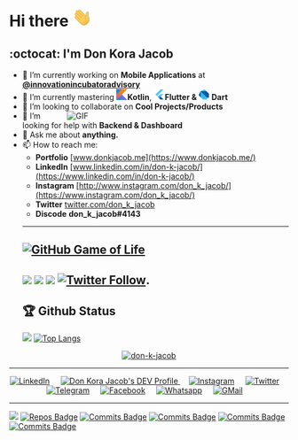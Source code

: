 # Hi there <img src="https://github.com/ABSphreak/ABSphreak/blob/master/gifs/Hi.gif" width="35px">
## :octocat: I'm Don Kora Jacob
<!--
**don-k-jacob/don-k-jacob** is a ✨ _special_ ✨ repository because its `README.md` (this file) appears on your GitHub profile.
Here are some ideas to get you started:
-->

- 🔭 I’m currently working on **Mobile Applications** at [**@innovationincubatoradvisory**](https://github.com/innovationincubatoradvisory)
- 🌱 I’m currently mastering <img height="20" src="https://raw.githubusercontent.com/github/explore/80688e429a7d4ef2fca1e82350fe8e3517d3494d/topics/kotlin/kotlin.png">**Kotlin**, <img height="20" src="https://raw.githubusercontent.com/github/explore/80688e429a7d4ef2fca1e82350fe8e3517d3494d/topics/flutter/flutter.png">**Flutter & <img height="20" src="https://raw.githubusercontent.com/github/explore/80688e429a7d4ef2fca1e82350fe8e3517d3494d/topics/dart/dart.png"> Dart**
- 👯 I’m looking to collaborate on **Cool Projects/Products**<img align="right" alt="GIF" src="https://cdn.dribbble.com/users/1059583/screenshots/4171367/coding-freak.gif" width="400px" />
- 🤔 I’m looking for help with **Backend & Dashboard** 
- 💬 Ask me about **anything.**
- 📫 How to reach me: 
  - **Portfolio**    [www.donkjacob.me](https://www.donkjacob.me/)
  - **LinkedIn**    [www.linkedin.com/in/don-k-jacob/](https://www.linkedin.com/in/don-k-jacob/)
  - **Instagram**   [http://www.instagram.com/don_k_jacob/](https://www.instagram.com/don_k_jacob/)
  - **Twitter**     [twitter.com/don_k_jacob](https://twitter.com/don_k_jacob)
  - **Discode**     **__don_k_jacob#4143__**
  ---
  [![GitHub Game of Life](https://github4life.herokuapp.com/don-k-jacob.gif?z=6)](https://github.com/don-k-jacob)
  ---
  [![](https://img.shields.io/badge/Personal-Blog-Blue?style=for-the-badge&logo=HTML)](https://www.donkjacob.me/)
  [![](https://img.shields.io/badge/.-LinkedIn-Blue?style=for-the-badge&logo=linkedin)](https://www.linkedin.com/in/don-k-jacob/)
  [![](https://img.shields.io/badge/@don_k_jacob-Instagram-Blue?style=for-the-badge&logo=instagram)](https://www.instagram.com/don_k_jacob/)
  [![Twitter Follow](https://img.shields.io/twitter/follow/don_k_jacob?color=blue&logo=twitter&style=for-the-badge)](https://twitter.com/don_k_jacob). 
  ---
  🏆 Github Status
  ---
  [![](https://github-readme-stats.vercel.app/api?username=don-k-jacob&&show_icons=true&title_color=ffffff&icon_color=bb2acf&text_color=daf7dc&bg_color=151515)](https://www.donkjacob.me/)
  [![Top Langs](https://github-readme-stats.vercel.app/api/top-langs/?username=don-k-jacob&&show_icons=true&title_color=ffffff&icon_color=bb2acf&text_color=daf7dc&bg_color=151515)](https://github.com/don-k-jacob)
 <p align="center">
   <a href="https://github.com/ryo-ma/github-profile-trophy"><img src="https://github-profile-trophy.vercel.app/?username=don-k-jacob" alt="don-k-jacob" /></a> </p>

 ---
  <p align="center">
   <a href="https://www.linkedin.com/in/don-k-jacob/"><img src="https://cdn.jsdelivr.net/npm/simple-icons@v3/icons/linkedin.svg" width="30px" alt="LinkedIn"></a> &nbsp; &nbsp;
  <a href="https://dev.to/donkjacob">
  <img src="https://d2fltix0v2e0sb.cloudfront.net/dev-badge.svg" alt="Don Kora Jacob's DEV Profile"  width="30">
  </a>&nbsp; &nbsp;
  <a href="https://www.instagram.com/don_k_jacob/"><img src="https://cdn.jsdelivr.net/npm/simple-icons@v3/icons/instagram.svg" width="30px" alt="Instagram"></a> &nbsp; &nbsp;
  <a href="https://twitter.com/don_k_jacob"><img src="https://cdn.jsdelivr.net/npm/simple-icons@v3/icons/twitter.svg" width="30px" alt="Twitter"></a> &nbsp; &nbsp;
  <a href="https://t.me/don_k_jacob"><img src="https://cdn.jsdelivr.net/npm/simple-icons@v3/icons/telegram.svg" width="30px" alt="Telegram"></a> &nbsp; &nbsp;
  <a href="https://www.facebook.com/don.k.1004"><img src="https://cdn.jsdelivr.net/npm/simple-icons@v3/icons/facebook.svg" width="30px" alt="Facebook"></a> &nbsp; &nbsp;
  <a href="https://wa.me/message/KJMFGLVVOTAFM1"><img src="https://cdn.jsdelivr.net/npm/simple-icons@v3/icons/whatsapp.svg" width="30px" alt="Whatsapp"></a> &nbsp; &nbsp;
  <a href="donkjacob.business@gmail.com"><img src="https://cdn.jsdelivr.net/npm/simple-icons@v3/icons/gmail.svg" width="30px" alt="GMail"></a> &nbsp; &nbsp;
 <a href="https://dev.to/donkjacob">
  <i class="fab fa-dev" title="donkjacob's DEV Profile"></i>
 </a>
</p>

 ---
![](https://komarev.com/ghpvc/?username=don-k-jacob&color=010040&style=flat-square)
[![Repos Badge](https://badges.pufler.dev/repos/don-k-jacob)](https://www.donkjacob.me)
[![Commits Badge](https://badges.pufler.dev/commits/all/puf17640)](https://www.donkjacob.me)
[![Commits Badge](https://badges.pufler.dev/commits/yearly/puf17640)](https://www.donkjacob.me)
[![Commits Badge](https://badges.pufler.dev/commits/monthly/puf17640)](https://www.donkjacob.me)
[![Commits Badge](https://badges.pufler.dev/commits/weekly/puf17640)](https://www.donkjacob.me)
